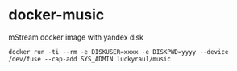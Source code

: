 # docker-music
mStream docker image with yandex disk

```
docker run -ti --rm -e DISKUSER=xxxx -e DISKPWD=yyyy --device /dev/fuse --cap-add SYS_ADMIN luckyraul/music
```
